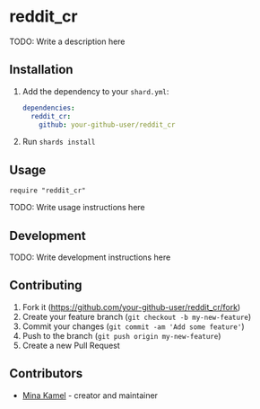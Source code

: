 # reddit_cr

TODO: Write a description here

## Installation

1. Add the dependency to your `shard.yml`:

   ```yaml
   dependencies:
     reddit_cr:
       github: your-github-user/reddit_cr
   ```

2. Run `shards install`

## Usage

```crystal
require "reddit_cr"
```

TODO: Write usage instructions here

## Development

TODO: Write development instructions here

## Contributing

1. Fork it (<https://github.com/your-github-user/reddit_cr/fork>)
2. Create your feature branch (`git checkout -b my-new-feature`)
3. Commit your changes (`git commit -am 'Add some feature'`)
4. Push to the branch (`git push origin my-new-feature`)
5. Create a new Pull Request

## Contributors

- [Mina Kamel](https://github.com/your-github-user) - creator and maintainer
